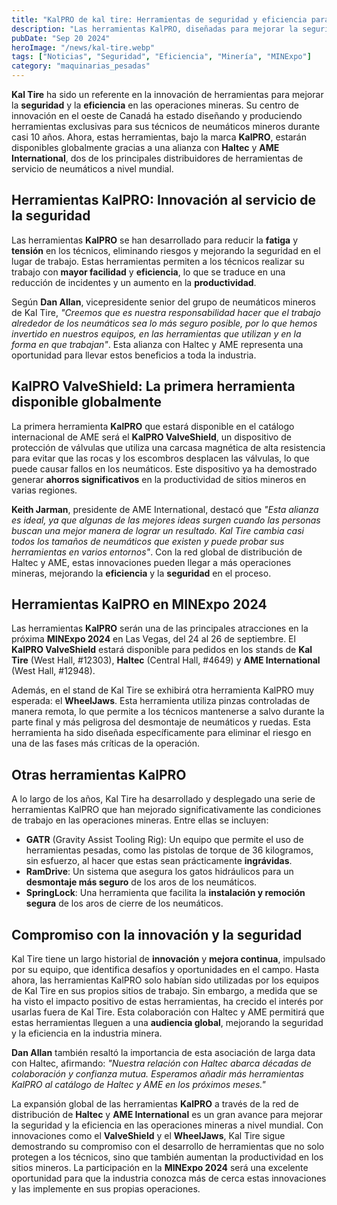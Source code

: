 ```yaml
---
title: "KalPRO de kal tire: Herramientas de seguridad y eficiencia para minería se distribuirán globalmente"
description: "Las herramientas KalPRO, diseñadas para mejorar la seguridad y eficiencia en la minería, estarán disponibles globalmente a través de Haltec y AME, y se presentarán en MINExpo 2024."
pubDate: "Sep 20 2024"
heroImage: "/news/kal-tire.webp"
tags: ["Noticias", "Seguridad", "Eficiencia", "Minería", "MINExpo"]
category: "maquinarias_pesadas"
---
```

**Kal Tire** ha sido un referente en la innovación de herramientas para mejorar la **seguridad** y la **eficiencia** en las operaciones mineras. Su centro de innovación en el oeste de Canadá ha estado diseñando y produciendo herramientas exclusivas para sus técnicos de neumáticos mineros durante casi 10 años. Ahora, estas herramientas, bajo la marca **KalPRO**, estarán disponibles globalmente gracias a una alianza con **Haltec** y **AME International**, dos de los principales distribuidores de herramientas de servicio de neumáticos a nivel mundial.

## Herramientas KalPRO: Innovación al servicio de la seguridad

Las herramientas **KalPRO** se han desarrollado para reducir la **fatiga** y **tensión** en los técnicos, eliminando riesgos y mejorando la seguridad en el lugar de trabajo. Estas herramientas permiten a los técnicos realizar su trabajo con **mayor facilidad** y **eficiencia**, lo que se traduce en una reducción de incidentes y un aumento en la **productividad**.

Según **Dan Allan**, vicepresidente senior del grupo de neumáticos mineros de Kal Tire, _"Creemos que es nuestra responsabilidad hacer que el trabajo alrededor de los neumáticos sea lo más seguro posible, por lo que hemos invertido en nuestros equipos, en las herramientas que utilizan y en la forma en que trabajan"_. Esta alianza con Haltec y AME representa una oportunidad para llevar estos beneficios a toda la industria.

## KalPRO ValveShield: La primera herramienta disponible globalmente

La primera herramienta **KalPRO** que estará disponible en el catálogo internacional de AME será el **KalPRO ValveShield**, un dispositivo de protección de válvulas que utiliza una carcasa magnética de alta resistencia para evitar que las rocas y los escombros desplacen las válvulas, lo que puede causar fallos en los neumáticos. Este dispositivo ya ha demostrado generar **ahorros significativos** en la productividad de sitios mineros en varias regiones.

**Keith Jarman**, presidente de AME International, destacó que _"Esta alianza es ideal, ya que algunas de las mejores ideas surgen cuando las personas buscan una mejor manera de lograr un resultado. Kal Tire cambia casi todos los tamaños de neumáticos que existen y puede probar sus herramientas en varios entornos"_. Con la red global de distribución de Haltec y AME, estas innovaciones pueden llegar a más operaciones mineras, mejorando la **eficiencia** y la **seguridad** en el proceso.

## Herramientas KalPRO en MINExpo 2024

Las herramientas **KalPRO** serán una de las principales atracciones en la próxima **MINExpo 2024** en Las Vegas, del 24 al 26 de septiembre. El **KalPRO ValveShield** estará disponible para pedidos en los stands de **Kal Tire** (West Hall, #12303), **Haltec** (Central Hall, #4649) y **AME International** (West Hall, #12948).

Además, en el stand de Kal Tire se exhibirá otra herramienta KalPRO muy esperada: el **WheelJaws**. Esta herramienta utiliza pinzas controladas de manera remota, lo que permite a los técnicos mantenerse a salvo durante la parte final y más peligrosa del desmontaje de neumáticos y ruedas. Esta herramienta ha sido diseñada específicamente para eliminar el riesgo en una de las fases más críticas de la operación.

## Otras herramientas KalPRO

A lo largo de los años, Kal Tire ha desarrollado y desplegado una serie de herramientas KalPRO que han mejorado significativamente las condiciones de trabajo en las operaciones mineras. Entre ellas se incluyen:

- **GATR** (Gravity Assist Tooling Rig): Un equipo que permite el uso de herramientas pesadas, como las pistolas de torque de 36 kilogramos, sin esfuerzo, al hacer que estas sean prácticamente **ingrávidas**.
- **RamDrive**: Un sistema que asegura los gatos hidráulicos para un **desmontaje más seguro** de los aros de los neumáticos.
- **SpringLock**: Una herramienta que facilita la **instalación y remoción segura** de los aros de cierre de los neumáticos.

## Compromiso con la innovación y la seguridad

Kal Tire tiene un largo historial de **innovación** y **mejora continua**, impulsado por su equipo, que identifica desafíos y oportunidades en el campo. Hasta ahora, las herramientas KalPRO solo habían sido utilizadas por los equipos de Kal Tire en sus propios sitios de trabajo. Sin embargo, a medida que se ha visto el impacto positivo de estas herramientas, ha crecido el interés por usarlas fuera de Kal Tire. Esta colaboración con Haltec y AME permitirá que estas herramientas lleguen a una **audiencia global**, mejorando la seguridad y la eficiencia en la industria minera.

**Dan Allan** también resaltó la importancia de esta asociación de larga data con Haltec, afirmando: _"Nuestra relación con Haltec abarca décadas de colaboración y confianza mutua. Esperamos añadir más herramientas KalPRO al catálogo de Haltec y AME en los próximos meses."_

La expansión global de las herramientas **KalPRO** a través de la red de distribución de **Haltec** y **AME International** es un gran avance para mejorar la seguridad y la eficiencia en las operaciones mineras a nivel mundial. Con innovaciones como el **ValveShield** y el **WheelJaws**, Kal Tire sigue demostrando su compromiso con el desarrollo de herramientas que no solo protegen a los técnicos, sino que también aumentan la productividad en los sitios mineros. La participación en la **MINExpo 2024** será una excelente oportunidad para que la industria conozca más de cerca estas innovaciones y las implemente en sus propias operaciones.
